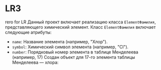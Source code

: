 # LR3
rero for LR
Данный проект включает реализацию класса `ElementФамилия`, представляющего химический элемент. 
Класс `ElementФамилия` включает следующие атрибуты:
- `name`: Название элемента (например, "Хлор").
- `symbol`: Химический символ элемента (например, "Cl").
- `number`: Порядковый номер элемента в таблице Менделеева (например, 17)
Создан объект для 17-го элемента таблицы Менделеева — хлора:

